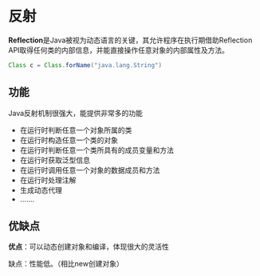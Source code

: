 # 反射

**Reflection**是Java被视为动态语言的关键，其允许程序在执行期借助Reflection API取得任何类的内部信息，并能直接操作任意对象的内部属性及方法。

```java
Class c = Class.forName("java.lang.String")
```

## 功能

Java反射机制很强大，能提供非常多的功能

- 在运行时判断任意一个对象所属的类
- 在运行时构造任意一个类的对象
- 在运行时判断任意一个类所具有的成员变量和方法
- 在运行时获取泛型信息
- 在运行时调用任意一个对象的数据成员和方法
- 在运行时处理注解
- 生成动态代理
- .......

## 优缺点

**优点**：可以动态创建对象和编译，体现很大的灵活性

缺点：性能低。（相比new创建对象）

